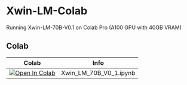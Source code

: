 # Xwin-LM-Colab
Running Xwin-LM-70B-V0.1 on Colab Pro (A100 GPU with 40GB VRAM)

## Colab

| Colab | Info
| --- | --- |
[![Open In Colab](https://colab.research.google.com/assets/colab-badge.svg)](https://colab.research.google.com/github/camenduru/BladeTransformerLLC/Xwin-LM-Colab/blob/main/Xwin_LM_70B_V0_1.ipynb) | Xwin_LM_70B_V0_1.ipynb

